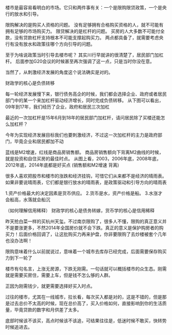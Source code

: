 楼市是最容易看明白的市场。它只和两件事有关：一个是限购限贷政策，一个是央行的放水和引导。

限购解决的是购买人资格的问题。
没有足够拥有合格购买资格的人，就不可能有拥有足够的市场购买力。
限贷解决的是杠杆的问题。
买房的人大多数不可能付全款，没有贷款杠杆支持根本不可能支撑起购买力。
两点都具备了，就需要考虑央行有没有放水和政策往哪个方向引导的问题。


至于为啥说政策当时引导去楼市呢？
其实川行早就讲的很清楚了，居民部门加杠杆。
后面参加G20会议的时候甚至再次强调了这一点，只是当时你没在意。

当然了，从刺激经济发展的角度这个说法确实是对的。


财政学的核心是负债转移


每一轮经济发展慢下来，银行债务高企的时候，我们都会选择企业、政府或者居民部门中的某一个来加杠杆驱动经济增长，同时完成负债转移。
从下图可以看出，09年到17年，我们经历了企业，政府和居民三次加杠

最近的一次加杠杆是15年6月到18年的居民部门加杠杆，请问居民除了买楼还能怎么加杠杆？


今年为实现经济发展目标我们也要刺激经济，不过这一次加杠杆的主力是政府部门，毕竟企业和居民都加不动


蓝线是M2增速，红线是商品房销售额。
商品房销售额向下背离M2曲线的时候，就是投资和自住买房的最佳时点。
从图上看，2003，2006年底，2008年底，2012年底，2014年底都是好买点
(销售额和M2增速  背离)


很多人喜欢把股市和楼市的涨跌和经济挂钩，可惜它们从来都不是经济的晴雨表。
如果非要说晴雨表，它们都是银行放水的晴雨表，是政策驱动和引导方向的晴雨表

1.资产价格最大的决定因素是货币供应。
2.货币是水，资产价格是船。
3.水涨才会船高，水落就会船沉

（如何理解信用稀释）
财政学的核心是债务转嫁，货币学的核心是信用稀释

昨天抢白菜一样的买杭州天玺。不过南京限购了，很多人不懂，限购的真正意义并不是要涨更多，不然2014年全国房价就不会下跌。真正的意义是保护购房者的购买力！后面价格回调了，让这批购买力再来护盘，你非要限购了去炒楼被套个几年也没办法啊！


限购意味着什么以前就说过，意味着一个城市去库存已经完成，后面需要保存购买力到下一轮了


楼市有句名言，上涨无房源，下跌无刚需。一句话就可以概括楼市的众生态。刚需就是需要买房住，需要上车，但是钱不怎么够的人群。

正因为刚需钱少，就更需要选择好买入时点。

过往的楼市，尤其在一线城市，拉长看，每次买入都是对的，这是不错的，但是那是过去总价不太高的时候，现在总价高了，买入价格如何，直接影响到你的生活质量，毕竟贷款的数字和月供差了太多。

底部时候该不该买，高点时候该不该追，可结果往往是，低迷时候不敢买，快转势时候追进去。